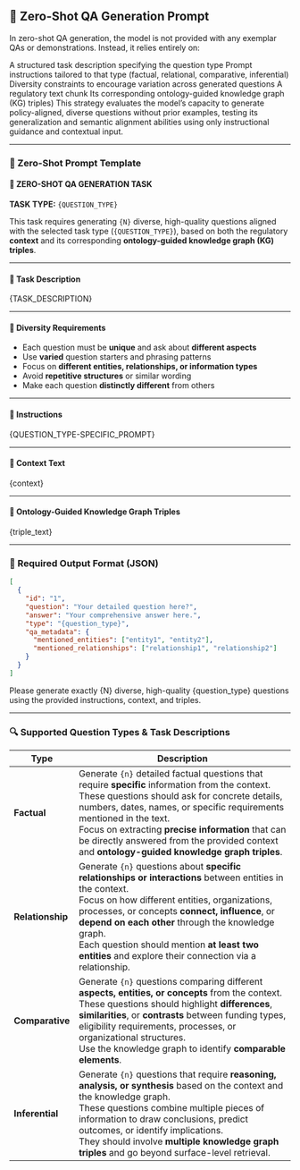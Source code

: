 ## 🤖 Zero-Shot QA Generation Prompt
In zero-shot QA generation, the model is not provided with any exemplar QAs or demonstrations. Instead, it relies entirely on:

A structured task description specifying the question type
Prompt instructions tailored to that type (factual, relational, comparative, inferential)
Diversity constraints to encourage variation across generated questions
A regulatory text chunk 
Its corresponding ontology-guided knowledge graph (KG) triples)
This strategy evaluates the model’s capacity to generate policy-aligned, diverse questions without prior examples, testing its generalization and semantic alignment abilities using only instructional guidance and contextual input.

---
### 🧠 Zero-Shot Prompt Template

#### 🤖 ZERO-SHOT QA GENERATION TASK

**TASK TYPE:** `{QUESTION_TYPE}`

This task requires generating `{N}` diverse, high-quality questions aligned with the selected task type (`{QUESTION_TYPE}`), based on both the regulatory **context** and its corresponding **ontology-guided knowledge graph (KG) triples**.

---

#### 🎯 Task Description

{TASK_DESCRIPTION}

---

#### 🔁 Diversity Requirements

- Each question must be **unique** and ask about **different aspects**
- Use **varied** question starters and phrasing patterns
- Focus on **different entities, relationships, or information types**
- Avoid **repetitive structures** or similar wording
- Make each question **distinctly different** from others

---

#### 📝 Instructions

{QUESTION_TYPE-SPECIFIC_PROMPT}

---

#### 📄 Context Text

{context}

---

#### 🧠 Ontology-Guided Knowledge Graph Triples

{triple_text}

---

### 🧾 Required Output Format (JSON)

```json
[
  {
    "id": "1",
    "question": "Your detailed question here?",
    "answer": "Your comprehensive answer here.",
    "type": "{question_type}",
    "qa_metadata": {
      "mentioned_entities": ["entity1", "entity2"],
      "mentioned_relationships": ["relationship1", "relationship2"]
    }
  }
]
```

Please generate exactly {N} diverse, high-quality {question_type} questions using the provided instructions, context, and triples.

---

### 🔍 Supported Question Types & Task Descriptions

| Type             | Description                                                                                                                                                                                                                                                                                                                                                                              |
| ---------------- | ---------------------------------------------------------------------------------------------------------------------------------------------------------------------------------------------------------------------------------------------------------------------------------------------------------------------------------------------------------------------------------------- |
| **Factual**      | Generate `{n}` detailed factual questions that require **specific** information from the context. <br> These questions should ask for concrete details, numbers, dates, names, or specific requirements mentioned in the text. <br> Focus on extracting **precise information** that can be directly answered from the provided context and **ontology-guided knowledge graph triples**. |
| **Relationship** | Generate `{n}` questions about **specific relationships or interactions** between entities in the context. <br> Focus on how different entities, organizations, processes, or concepts **connect, influence**, or **depend on each other** through the knowledge graph. <br> Each question should mention **at least two entities** and explore their connection via a relationship.     |
| **Comparative**  | Generate `{n}` questions comparing different **aspects, entities, or concepts** from the context. <br> These questions should highlight **differences**, **similarities**, or **contrasts** between funding types, eligibility requirements, processes, or organizational structures. <br> Use the knowledge graph to identify **comparable elements**.                                  |
| **Inferential**  | Generate `{n}` questions that require **reasoning, analysis, or synthesis** based on the context and the knowledge graph. <br> These questions combine multiple pieces of information to draw conclusions, predict outcomes, or identify implications. <br> They should involve **multiple knowledge graph triples** and go beyond surface-level retrieval.                              |
